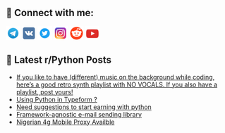 ## 🔎 Connect with me:
[<img src="https://github.com/bullbesh/bullbesh/blob/main/images/Telegram.png" width="32" height="32" />](https://t.me/bullbesh)
[<img src="https://github.com/bullbesh/bullbesh/blob/main/images/VK.png" width="32" height="32" />](https://vk.com/bullbesh)
[<img src="https://github.com/bullbesh/bullbesh/blob/main/images/Twitter.png" width="32" height="32" />](https://twitter.com/bullbesh1)
[<img src="https://github.com/bullbesh/bullbesh/blob/main/images/Instagram.png" width="32" height="32" />](https://www.instagram.com/bullbesh)
[<img src="https://github.com/bullbesh/bullbesh/blob/main/images/Reddit.png" width="32" height="32" />](https://www.reddit.com/user/bullbesh)
[<img src="https://github.com/bullbesh/bullbesh/blob/main/images/YouTube.png" width="32" height="32" />](https://www.youtube.com/channel/UCtfjRs6uzgq5mfm8S06WTcg)

## 📕 Latest r/Python Posts
<!-- BLOG-POST-LIST:START -->
- [If you like to have &lpar;different&rpar; music on the background while coding, here’s a good retro synth playlist with NO VOCALS. If you also have a playlist, post yours!](https://www.reddit.com/r/Python/comments/189vxbp/if_you_like_to_have_different_music_on_the/)
- [Using Python in Typeform ?](https://www.reddit.com/r/Python/comments/189vx8k/using_python_in_typeform/)
- [Need suggestions to start earning with python](https://www.reddit.com/r/Python/comments/189soqz/need_suggestions_to_start_earning_with_python/)
- [Framework-agnostic e-mail sending library](https://www.reddit.com/r/Python/comments/189r4z3/frameworkagnostic_email_sending_library/)
- [Nigerian 4g Mobile Proxy Availble](https://www.reddit.com/r/Python/comments/189qyxm/nigerian_4g_mobile_proxy_availble/)
<!-- BLOG-POST-LIST:END -->
